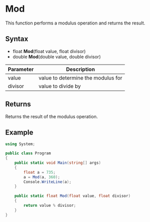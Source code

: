 # Mod

This function performs a modulus operation and returns the result.

## Syntax

- float **Mod**(float value, float divisor)
- double **Mod**(double value, double divisor)

| Parameter | Description |
| --- | --- |
| value | value to determine the modulus for |
| divisor | value to divide by |

## Returns

Returns the result of the modulus operation.

## Example

```csharp
using System;

public class Program
{
    public static void Main(string[] args)
    {
        float a = 735;
        a = Mod(a, 360);
        Console.WriteLine(a);
    }
    
    public static float Mod(float value, float divisor)
    {
        return value % divisor;
    }
}
```